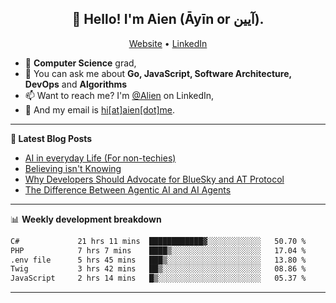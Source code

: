 <h2 align="center">👋 Hello! I'm Aien (Āyīn or آیین).</h2>
<p align="center">
  <a href="https://www.aien.me">Website</a> •
  <a href="https://www.linkedin.com/in/aiensaidi/">LinkedIn</a>
</p>


- 🌱 **Computer Science** grad,
- 💬 You can ask me about **Go, JavaScript, Software Architecture, DevOps** and **Algorithms**
- 📫 Want to reach me? I'm [@Alien](https://www.linkedin.com/in/aiensaidi/) on LinkedIn,
- 📧 And my email is [hi[at]aien[dot]me](mailto:hi@aien.me).

-------

**📝 Latest Blog Posts**

<!-- BLOG-POST-LIST:START -->
- [AI in everyday Life (For non-techies)](https://aien.me/ai-in-everyday-life-for-non-techies/)
- [Believing isn't Knowing](https://aien.me/believing-isnt-knowing/)
- [Why Developers Should Advocate for BlueSky and AT Protocol](https://aien.me/why-developers-should-advocate-for-bluesky-and-at-protocol/)
- [The Difference Between Agentic AI and AI Agents](https://aien.me/the-difference-between-agentic-ai-and-ai-agents/)
<!-- BLOG-POST-LIST:END -->

-------

📊 **Weekly development breakdown**
<!--START_SECTION:waka-->

```txt
C#             21 hrs 11 mins  ████████████▓░░░░░░░░░░░░   50.70 %
PHP            7 hrs 7 mins    ████▒░░░░░░░░░░░░░░░░░░░░   17.04 %
.env file      5 hrs 45 mins   ███▒░░░░░░░░░░░░░░░░░░░░░   13.80 %
Twig           3 hrs 42 mins   ██▒░░░░░░░░░░░░░░░░░░░░░░   08.86 %
JavaScript     2 hrs 14 mins   █▒░░░░░░░░░░░░░░░░░░░░░░░   05.37 %
```

<!--END_SECTION:waka-->

-------

